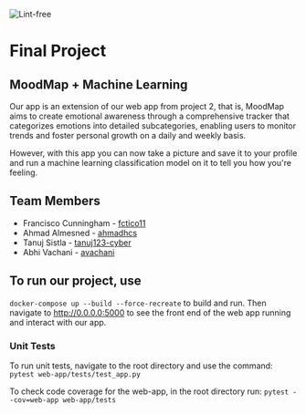![Lint-free](https://github.com/nyu-software-engineering/containerized-app-exercise/actions/workflows/lint.yml/badge.svg)

# Final Project

## MoodMap + Machine Learning

Our app is an extension of our web app from project 2, that is, MoodMap aims to create emotional awareness through a comprehensive tracker that categorizes emotions into detailed subcategories, enabling users to monitor trends and foster personal growth on a daily and weekly basis.

However, with this app you can now take a picture and save it to your profile and run a machine learning classification model on it to tell you how you're feeling.

## Team Members

- Francisco Cunningham - [fctico11](https://github.com/fctico11)
- Ahmad Almesned - [ahmadhcs](https://github.com/ahmadhcs)
- Tanuj Sistla - [tanuj123-cyber](https://github.com/tanuj123-cyber)
- Abhi Vachani - [avachani](https://github.com/avachani)

## To run our project, use

```docker-compose up --build --force-recreate``` to build and run.
Then navigate to http://0.0.0.0:5000 to see the front end of the web app running and interact with our app.

### Unit Tests

To run unit tests, navigate to the root directory and use the command: ```pytest web-app/tests/test_app.py```

To check code coverage for the web-app, in the root directory run: ```pytest --cov=web-app web-app/tests```

